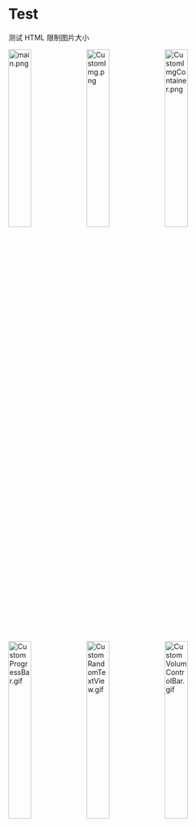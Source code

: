 # Test
测试 HTML 限制图片大小

<img src="https://github.com/codingbubble/CustomViewStudyDemo/blob/master/screenshot/pic/main.png" width = "30%" alt = "main.png"/>
<img src="https://github.com/codingbubble/CustomViewStudyDemo/blob/master/screenshot/pic/CustomImg.png" width = "30%" alt = "CustomImg.png"/>
<img src="https://github.com/codingbubble/CustomViewStudyDemo/blob/master/screenshot/pic/CustomImgContainer.png" width = "30%" alt = "CustomImgContainer.png"/>
<img src="https://github.com/codingbubble/CustomViewStudyDemo/blob/master/screenshot/gif/CustomProgressBar.gif" width = "30%" alt = "CustomProgressBar.gif"/>
<img src="https://github.com/codingbubble/CustomViewStudyDemo/blob/master/screenshot/gif/CustomRandomTextView.gif" width = "30%" alt = "CustomRandomTextView.gif"/>
<img src="https://github.com/codingbubble/CustomViewStudyDemo/blob/master/screenshot/gif/CustomVolumControlBar.gif" width = "30%" alt = "CustomVolumControlBar.gif"/>

